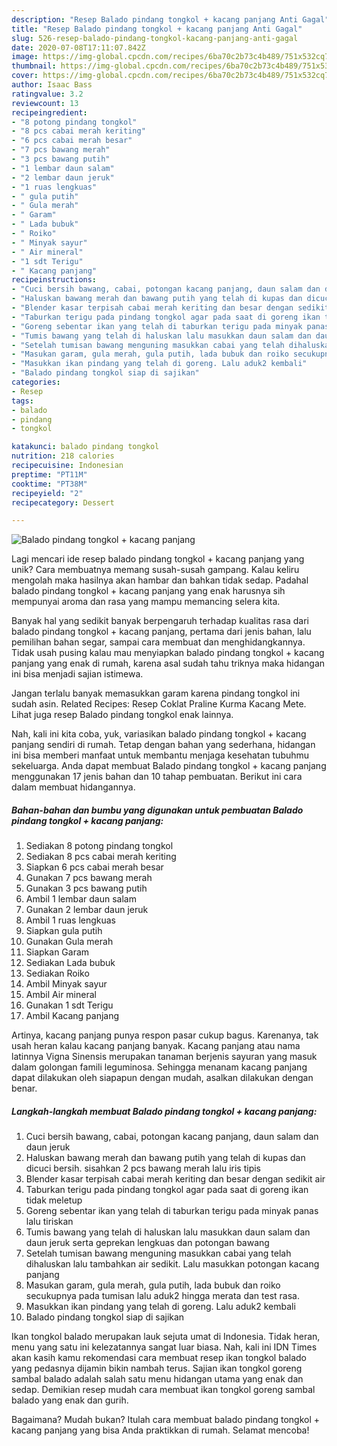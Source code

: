 ```yaml
---
description: "Resep Balado pindang tongkol + kacang panjang Anti Gagal"
title: "Resep Balado pindang tongkol + kacang panjang Anti Gagal"
slug: 526-resep-balado-pindang-tongkol-kacang-panjang-anti-gagal
date: 2020-07-08T17:11:07.842Z
image: https://img-global.cpcdn.com/recipes/6ba70c2b73c4b489/751x532cq70/balado-pindang-tongkol-kacang-panjang-foto-resep-utama.jpg
thumbnail: https://img-global.cpcdn.com/recipes/6ba70c2b73c4b489/751x532cq70/balado-pindang-tongkol-kacang-panjang-foto-resep-utama.jpg
cover: https://img-global.cpcdn.com/recipes/6ba70c2b73c4b489/751x532cq70/balado-pindang-tongkol-kacang-panjang-foto-resep-utama.jpg
author: Isaac Bass
ratingvalue: 3.2
reviewcount: 13
recipeingredient:
- "8 potong pindang tongkol"
- "8 pcs cabai merah keriting"
- "6 pcs cabai merah besar"
- "7 pcs bawang merah"
- "3 pcs bawang putih"
- "1 lembar daun salam"
- "2 lembar daun jeruk"
- "1 ruas lengkuas"
- " gula putih"
- " Gula merah"
- " Garam"
- " Lada bubuk"
- " Roiko"
- " Minyak sayur"
- " Air mineral"
- "1 sdt Terigu"
- " Kacang panjang"
recipeinstructions:
- "Cuci bersih bawang, cabai, potongan kacang panjang, daun salam dan daun jeruk"
- "Haluskan bawang merah dan bawang putih yang telah di kupas dan dicuci bersih. sisahkan 2 pcs bawang merah lalu iris tipis"
- "Blender kasar terpisah cabai merah keriting dan besar dengan sedikit air"
- "Taburkan terigu pada pindang tongkol agar pada saat di goreng ikan tidak meletup"
- "Goreng sebentar ikan yang telah di taburkan terigu pada minyak panas lalu tiriskan"
- "Tumis bawang yang telah di haluskan lalu masukkan daun salam dan daun jeruk serta geprekan lengkuas dan potongan bawang"
- "Setelah tumisan bawang menguning masukkan cabai yang telah dihaluskan lalu tambahkan air sedikit. Lalu masukkan potongan kacang panjang"
- "Masukan garam, gula merah, gula putih, lada bubuk dan roiko secukupnya pada tumisan lalu aduk2 hingga merata dan test rasa."
- "Masukkan ikan pindang yang telah di goreng. Lalu aduk2 kembali"
- "Balado pindang tongkol siap di sajikan"
categories:
- Resep
tags:
- balado
- pindang
- tongkol

katakunci: balado pindang tongkol 
nutrition: 218 calories
recipecuisine: Indonesian
preptime: "PT11M"
cooktime: "PT38M"
recipeyield: "2"
recipecategory: Dessert

---
```



![Balado pindang tongkol + kacang panjang](https://img-global.cpcdn.com/recipes/6ba70c2b73c4b489/751x532cq70/balado-pindang-tongkol-kacang-panjang-foto-resep-utama.jpg)

Lagi mencari ide resep balado pindang tongkol + kacang panjang yang unik? Cara membuatnya memang susah-susah gampang. Kalau keliru mengolah maka hasilnya akan hambar dan bahkan tidak sedap. Padahal balado pindang tongkol + kacang panjang yang enak harusnya sih mempunyai aroma dan rasa yang mampu memancing selera kita.

Banyak hal yang sedikit banyak berpengaruh terhadap kualitas rasa dari balado pindang tongkol + kacang panjang, pertama dari jenis bahan, lalu pemilihan bahan segar, sampai cara membuat dan menghidangkannya. Tidak usah pusing kalau mau menyiapkan balado pindang tongkol + kacang panjang yang enak di rumah, karena asal sudah tahu triknya maka hidangan ini bisa menjadi sajian istimewa.

Jangan terlalu banyak memasukkan garam karena pindang tongkol ini sudah asin. Related Recipes: Resep Coklat Praline Kurma Kacang Mete. Lihat juga resep Balado pindang tongkol enak lainnya.


Nah, kali ini kita coba, yuk, variasikan balado pindang tongkol + kacang panjang sendiri di rumah. Tetap dengan bahan yang sederhana, hidangan ini bisa memberi manfaat untuk membantu menjaga kesehatan tubuhmu sekeluarga. Anda dapat membuat Balado pindang tongkol + kacang panjang menggunakan 17 jenis bahan dan 10 tahap pembuatan. Berikut ini cara dalam membuat hidangannya.

<!--inarticleads1-->

##### Bahan-bahan dan bumbu yang digunakan untuk pembuatan Balado pindang tongkol + kacang panjang:

1. Sediakan 8 potong pindang tongkol
1. Sediakan 8 pcs cabai merah keriting
1. Siapkan 6 pcs cabai merah besar
1. Gunakan 7 pcs bawang merah
1. Gunakan 3 pcs bawang putih
1. Ambil 1 lembar daun salam
1. Gunakan 2 lembar daun jeruk
1. Ambil 1 ruas lengkuas
1. Siapkan  gula putih
1. Gunakan  Gula merah
1. Siapkan  Garam
1. Sediakan  Lada bubuk
1. Sediakan  Roiko
1. Ambil  Minyak sayur
1. Ambil  Air mineral
1. Gunakan 1 sdt Terigu
1. Ambil  Kacang panjang


Artinya, kacang panjang punya respon pasar cukup bagus. Karenanya, tak usah heran kalau kacang panjang banyak. Kacang panjang atau nama latinnya Vigna Sinensis merupakan tanaman berjenis sayuran yang masuk dalam golongan famili leguminosa. Sehingga menanam kacang panjang dapat dilakukan oleh siapapun dengan mudah, asalkan dilakukan dengan benar. 

<!--inarticleads2-->

##### Langkah-langkah membuat Balado pindang tongkol + kacang panjang:

1. Cuci bersih bawang, cabai, potongan kacang panjang, daun salam dan daun jeruk
1. Haluskan bawang merah dan bawang putih yang telah di kupas dan dicuci bersih. sisahkan 2 pcs bawang merah lalu iris tipis
1. Blender kasar terpisah cabai merah keriting dan besar dengan sedikit air
1. Taburkan terigu pada pindang tongkol agar pada saat di goreng ikan tidak meletup
1. Goreng sebentar ikan yang telah di taburkan terigu pada minyak panas lalu tiriskan
1. Tumis bawang yang telah di haluskan lalu masukkan daun salam dan daun jeruk serta geprekan lengkuas dan potongan bawang
1. Setelah tumisan bawang menguning masukkan cabai yang telah dihaluskan lalu tambahkan air sedikit. Lalu masukkan potongan kacang panjang
1. Masukan garam, gula merah, gula putih, lada bubuk dan roiko secukupnya pada tumisan lalu aduk2 hingga merata dan test rasa.
1. Masukkan ikan pindang yang telah di goreng. Lalu aduk2 kembali
1. Balado pindang tongkol siap di sajikan


Ikan tongkol balado merupakan lauk sejuta umat di Indonesia. Tidak heran, menu yang satu ini kelezatannya sangat luar biasa. Nah, kali ini IDN Times akan kasih kamu rekomendasi cara membuat resep ikan tongkol balado yang pedasnya dijamin bikin nambah terus. Sajian ikan tongkol goreng sambal balado adalah salah satu menu hidangan utama yang enak dan sedap. Demikian resep mudah cara membuat ikan tongkol goreng sambal balado yang enak dan gurih. 

Bagaimana? Mudah bukan? Itulah cara membuat balado pindang tongkol + kacang panjang yang bisa Anda praktikkan di rumah. Selamat mencoba!
